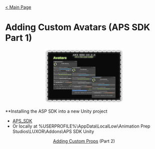 [< Main Page](index.md)

# Adding Custom Avatars (APS SDK Part 1)

<p align="center">
  <a href="img/aps sdk avatar builder main.png">
     <img width="50%" height="15%" src="img/aps sdk avatar builder main.png">
  </a>
</p>

**Installing the ASP SDK into a new Unity project

- [APS_SDK](https://github.com/guiglass/LUXOR/blob/gh-pages/APS_SDK.unitypackage?raw=true)
- Or locally at %USERPROFILE%\AppData\LocalLow\Animation Prep Studios\LUXOR\Addons\APS SDK Unity


<p align="center">
  <a href="apssdk_part2.md">Adding Custom Props</a> (Part 2)
</p>
